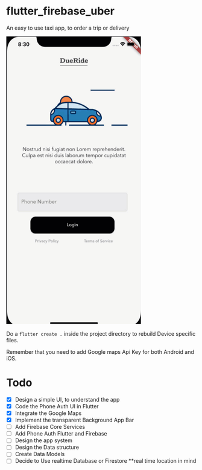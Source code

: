 # flutter_firebase_uber

An easy to use taxi app, to order a trip or delivery

![alt text](https://github.com/hooshyar/flutter_uber_firebase_google_maps/blob/master/dueRide2.gif?raw=true)

Do a `flutter create .` inside the project directory to rebuild Device specific files.

Remember that you need to add Google maps Api Key for both Android and iOS.


# Todo
- [x] Design a simple UI, to understand the app
- [x] Code the Phone Auth UI in Flutter
- [x] Integrate the Google Maps
- [x] Implement the transparent Background App Bar
- [ ] Add Firebase Core Services 
- [ ] Add Phone Auth Flutter and Firebase
- [ ] Design the app system 
- [ ] Design the Data structure 
- [ ] Create Data Models
- [ ] Decide to Use realtime Database or Firestore **real time location in mind
